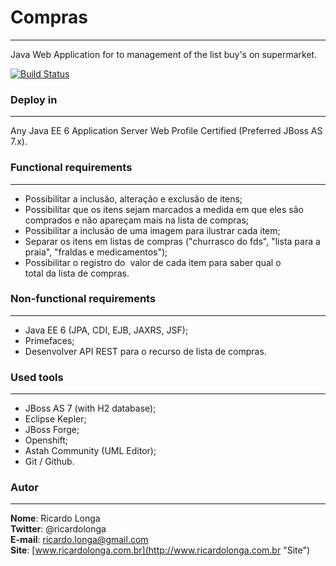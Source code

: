 # Compras  
---
Java Web Application for to management of the list buy's on supermarket.

[![Build Status](https://travis-ci.org/ricardolonga/google-maps-directions.png?branch=master)](https://travis-ci.org/ricardolonga/google-maps-directions)

### Deploy in 
---
Any Java EE 6 Application Server Web Profile Certified (Preferred JBoss AS 7.x).

### Functional requirements
---
* Possibilitar a inclusão, alteração e exclusão de itens;  
* Possibilitar que os itens sejam marcados a medida em que eles são comprados e não apareçam mais na lista de compras;  
* Possibilitar a inclusão de uma imagem para ilustrar cada item;   
* Separar os itens em listas de compras ("churrasco do fds", "lista para a praia", "fraldas e medicamentos");  
* Possibilitar o registro do  valor de cada item para saber qual o total da lista de compras.  


### Non-functional requirements
---
* Java EE 6 (JPA, CDI, EJB, JAX­RS, JSF);
* Primefaces;
* Desenvolver API REST para o recurso de lista de compras.

### Used tools
---
* JBoss AS 7 (with H2 database);
* Eclipse Kepler;
* JBoss Forge;
* Openshift;
* Astah Community (UML Editor);
* Git / Github.

### Autor
---

**Nome**: Ricardo Longa  
**Twitter**: @ricardolonga  
**E-mail**: [ricardo.longa@gmail.com](mailto://ricardo.longa@gmail.com)  
**Site**: [www.ricardolonga.com.br](http://www.ricardolonga.com.br "Site")  
